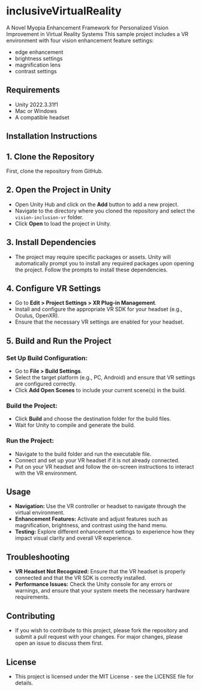 # inclusiveVirtualReality
A Novel Myopia Enhancement Framework for Personalized Vision Improvement in Virtual Reality Systems
This sample project includes a VR environment with four vision enhancement feature settings:
* edge enhancement
* brightness settings
* magnification lens
* contrast settings

## Requirements
* Unity 2022.3.31f1
* Mac or Windows
* A compatible headset

## Installation Instructions

## 1. Clone the Repository
First, clone the repository from GitHub. 


## 2. Open the Project in Unity

- Open Unity Hub and click on the **Add** button to add a new project.
- Navigate to the directory where you cloned the repository and select the `vision-inclusion-vr` folder.
- Click **Open** to load the project in Unity.

## 3. Install Dependencies

- The project may require specific packages or assets. Unity will automatically prompt you to install any required packages upon opening the project. Follow the prompts to install these dependencies.

## 4. Configure VR Settings

- Go to **Edit > Project Settings > XR Plug-in Management**.
- Install and configure the appropriate VR SDK for your headset (e.g., Oculus, OpenXR).
- Ensure that the necessary VR settings are enabled for your headset.

## 5. Build and Run the Project

### Set Up Build Configuration:

- Go to **File > Build Settings**.
- Select the target platform (e.g., PC, Android) and ensure that VR settings are configured correctly.
- Click **Add Open Scenes** to include your current scene(s) in the build.

### Build the Project:

- Click **Build** and choose the destination folder for the build files.
- Wait for Unity to compile and generate the build.

### Run the Project:

- Navigate to the build folder and run the executable file.
- Connect and set up your VR headset if it is not already connected.
- Put on your VR headset and follow the on-screen instructions to interact with the VR environment.

## Usage

- **Navigation:** Use the VR controller or headset to navigate through the virtual environment.
- **Enhancement Features:** Activate and adjust features such as magnification, brightness, and contrast using the hand menu.
- **Testing:** Explore different enhancement settings to experience how they impact visual clarity and overall VR experience.

## Troubleshooting

- **VR Headset Not Recognized:** Ensure that the VR headset is properly connected and that the VR SDK is correctly installed.
- **Performance Issues:** Check the Unity console for any errors or warnings, and ensure that your system meets the necessary hardware requirements.

## Contributing

- If you wish to contribute to this project, please fork the repository and submit a pull request with your changes. For major changes, please open an issue to discuss them first.

## License

- This project is licensed under the MIT License - see the LICENSE file for details.


